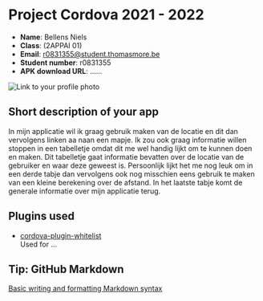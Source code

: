 # Project Cordova 2021 - 2022

- **Name**: Bellens Niels
- **Class**: (2APPAI 01)
- **Email**: <a href="mailto:r0831355@student.thomasmore.be">r0831355@student.thomasmore.be</a>
- **Student number**: r0831355
- **APK download URL**: ......

![Link to your profile photo](https://ibb.co/VtHzPqr)

## Short description of your app

In mijn applicatie wil ik graag gebruik maken van de locatie en dit dan vervolgens linken aa naan een mapje. Ik zou ook graag informatie willen stoppen in een tabelletje omdat dit me wel handig lijkt om te kunnen doen en maken. Dit tabelletje gaat informatie bevatten over de locatie van de gebruiker en waar deze geweest is.
Persoonlijk lijkt het me nog leuk om in een derde tabje dan vervolgens ook nog misschien eens gebruik te maken van een kleine berekening over de afstand.
In het laatste tabje komt de generale informatie over mijn applicatie terug. 


## Plugins used

- [cordova-plugin-whitelist](https://cordova.apache.org/docs/en/latest/reference/cordova-plugin-whitelist/)  
Used for ...


## Tip: GitHub Markdown
[Basic writing and formatting Markdown syntax](https://docs.github.com/en/github/writing-on-github/basic-writing-and-formatting-syntax)
